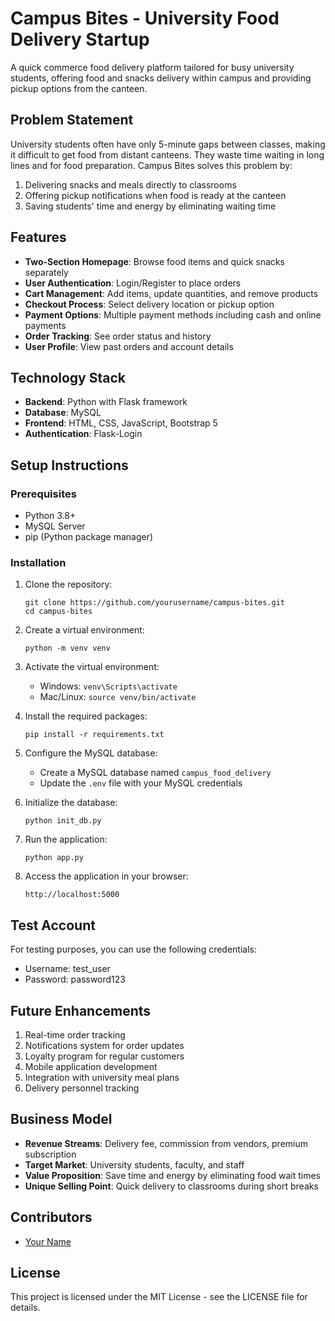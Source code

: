 # Campus Bites - University Food Delivery Startup

A quick commerce food delivery platform tailored for busy university students, offering food and snacks delivery within campus and providing pickup options from the canteen.

## Problem Statement

University students often have only 5-minute gaps between classes, making it difficult to get food from distant canteens. They waste time waiting in long lines and for food preparation. Campus Bites solves this problem by:

1. Delivering snacks and meals directly to classrooms
2. Offering pickup notifications when food is ready at the canteen
3. Saving students' time and energy by eliminating waiting time

## Features

- **Two-Section Homepage**: Browse food items and quick snacks separately
- **User Authentication**: Login/Register to place orders
- **Cart Management**: Add items, update quantities, and remove products
- **Checkout Process**: Select delivery location or pickup option
- **Payment Options**: Multiple payment methods including cash and online payments
- **Order Tracking**: See order status and history
- **User Profile**: View past orders and account details

## Technology Stack

- **Backend**: Python with Flask framework
- **Database**: MySQL
- **Frontend**: HTML, CSS, JavaScript, Bootstrap 5
- **Authentication**: Flask-Login

## Setup Instructions

### Prerequisites

- Python 3.8+
- MySQL Server
- pip (Python package manager)

### Installation

1. Clone the repository:
   ```
   git clone https://github.com/yourusername/campus-bites.git
   cd campus-bites
   ```

2. Create a virtual environment:
   ```
   python -m venv venv
   ```

3. Activate the virtual environment:
   - Windows: `venv\Scripts\activate`
   - Mac/Linux: `source venv/bin/activate`

4. Install the required packages:
   ```
   pip install -r requirements.txt
   ```

5. Configure the MySQL database:
   - Create a MySQL database named `campus_food_delivery`
   - Update the `.env` file with your MySQL credentials

6. Initialize the database:
   ```
   python init_db.py
   ```

7. Run the application:
   ```
   python app.py
   ```

8. Access the application in your browser:
   ```
   http://localhost:5000
   ```

## Test Account

For testing purposes, you can use the following credentials:
- Username: test_user
- Password: password123

## Future Enhancements

1. Real-time order tracking
2. Notifications system for order updates
3. Loyalty program for regular customers
4. Mobile application development
5. Integration with university meal plans
6. Delivery personnel tracking

## Business Model

- **Revenue Streams**: Delivery fee, commission from vendors, premium subscription
- **Target Market**: University students, faculty, and staff
- **Value Proposition**: Save time and energy by eliminating food wait times
- **Unique Selling Point**: Quick delivery to classrooms during short breaks

## Contributors

- [Your Name](https://github.com/yourusername)

## License

This project is licensed under the MIT License - see the LICENSE file for details.